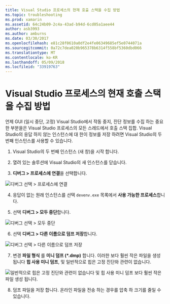 ```yaml
---
title: Visual Studio 프로세스의 현재 호출 스택을 수집 방법
ms.topic: troubleshooting
ms.prod: xamarin
ms.assetid: 64c24b09-2c4a-43ad-b94d-6cd05a1aee44
author: asb3993
ms.author: amburns
ms.date: 03/30/2017
ms.openlocfilehash: e81c28f0610a0df2e4fe06349685ef5e0744071a
ms.sourcegitcommit: 0a72c7dea020b965378b6314f558bf5360dbd066
ms.translationtype: MT
ms.contentlocale: ko-KR
ms.lasthandoff: 05/09/2018
ms.locfileid: "33919763"
---
```

# <a name="how-do-i-collect-the-current-call-stacks-of-the-visual-studio-process"></a>Visual Studio 프로세스의 현재 호출 스택을 수집 방법

언제 GUI (일시 중단, 고정) Visual Studio에서 작동 중지, 진단 정보를 수집 하는 중요 한 부분을은 Visual Studio 프로세스의 모든 스레드에서 호출 스택 집합. Visual Studio의 응답 하지 않는 인스턴스에 대 한이 정보를 저장 하려면 Visual Studio의 두 번째 인스턴스를 사용할 수 있습니다.

1. Visual Studio의 두 번째 인스턴스 (새 창)을 시작 합니다.

2. 열려 있는 솔루션에 Visual Studio의 새 인스턴스를 닫습니다.

3. **디버그 > 프로세스에 연결**을 선택합니다.

  ![](vs-callstack-images/image1.png "디버그 선택 > 프로세스에 연결")

4. 응답이 없는 원래 인스턴스를 선택 `devenv.exe` 목록에서 **사용 가능한 프로세스**합니다.

5. 선택 **디버그 > 모두 중단**합니다.

  ![](vs-callstack-images/image2.png "디버그 선택 > 모두 중단")

6. 선택 **디버그 > 다른 이름으로 덤프 저장**합니다.

  ![](vs-callstack-images/image3.png "디버그 선택 > 다른 이름으로 덤프 저장")

7. 변경 **파일 형식** 를 **미니 덤프 (\*.dmp)** 합니다. 이러한 보다 훨씬 작은 파일을 생성 됩니다 **힙 사용 미니 덤프**, 및 일반적으로 힙은 고정 진단와 관련이 없습니다.

  ![](vs-callstack-images/image4.png "일반적으로 힙은 고정 진단와 관련이 없습니다 및 힙 사용 미니 덤프 보다 훨씬 작은 파일 생성 됩니다.")

8. 덤프 파일을 저장 합니다. 온라인 파일을 전송 하는 경우를 압축 하 크기를 줄일 수 있습니다.
